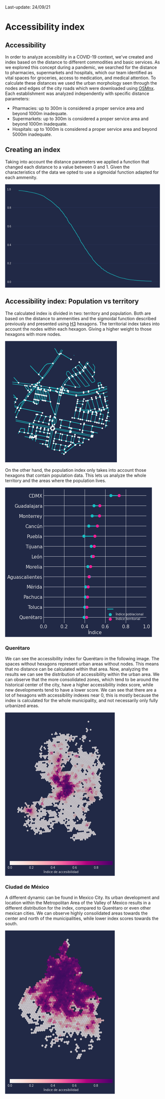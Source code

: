 Last-update: 24/09/21

# Accessibility index

## Accessibility
In order to analyze accesibility in a COVID-19 context, we've created and index based on the distance to different commodities and basic services. As we explored this concept during a pandemic, we searched for the distance to pharmacies, supermarkets and hospitals, which our team identified as vital spaces for groceries, access to medication, and medical attention. To calculate these distances we used the urban morphology seen through the nodes and edges of the city roads which were downloaded using [OSMnx](https://osmnx.readthedocs.io/en/stable/). Each establishment was analyzed independently with specific distance parameters:
+ Pharmacies: up to 300m is considered a proper service area and beyond 1000m inadequate.
+ Supermarkets: up to 300m is considered a proper service area and beyond 1000m inadequate.
+ Hospitals: up to 1000m is considered a proper service area and beyond 5000m inadequate.

## Creating an index
Taking into account the distance parameters we applied a function that changed each distance to a value between 0 and 1. Given the characteristics of the data we opted to use a sigmoidal function adapted for each ammenity.

![Sigmoidal-function](../figures/accessibility_index/img/plot.png)

## Accessibility index: Population vs territory
The calculated index is divided in two: territory and population. Both are based on the distance to ammenities and the sigmoidal function described previously and presented using [H3](https://h3geo.org/) hexagons. The territorial index takes into account the nodes within each hexagon. Giving a higher weight to those hexagons with more nodes.

![Nodes-edges-within-hexagons](../figures/accessibility_index/img/territory.png)

On the other hand, the population index only takes into account those hexagons that contain population data. This lets us analyze the whole territory and the areas where the population lives.

![Comparison-territory-vs-population](../figures/accessibility_index/img/index_city.png)

### Querétaro
We can see the accessibility index for Querétaro in the following image. The spaces without hexagons represent urban areas without nodes. This means that no distance can be calculated within that area. Now, analyzing the results we can see the distribution of accessibility within the urban area. We can observe that the more consolidated zones, which tend to be around the historical center of the city, have a higher accessibility index score, while new developments tend to have a lower score. We can see that there are a lot of hexagons with accessibility indexes near 0, this is mostly because the index is calculated for the whole municipality, and not necessarily only fully urbanized areas.

![index-queretaro](../figures/accessibility_index/img/index_qto.png)

### Ciudad de México
A different dynamic can be found in Mexico City. Its urban development and location within the Metropolitan Area of the Valley of Mexico results in a different distribution for the index, compared to Querétaro or even other mexican cities. We can observe highly consolidated areas towards the center and north of the municipalities, while lower index scores towards the south.

![index-cdmx](../figures/accessibility_index/img/index_cdmx.png)
